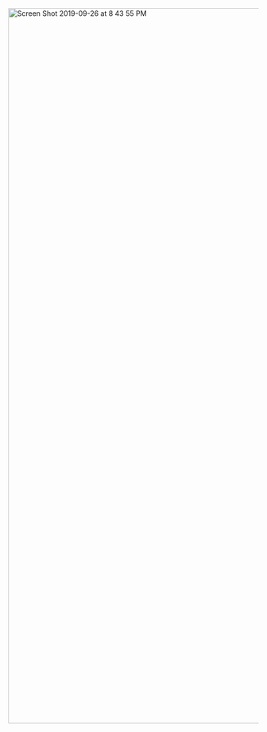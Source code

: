 
<img width="1440" alt="Screen Shot 2019-09-26 at 8 43 55 PM" src="https://user-images.githubusercontent.com/35386795/65734023-0cc26880-e09f-11e9-8262-caa459e9a63a.png">
